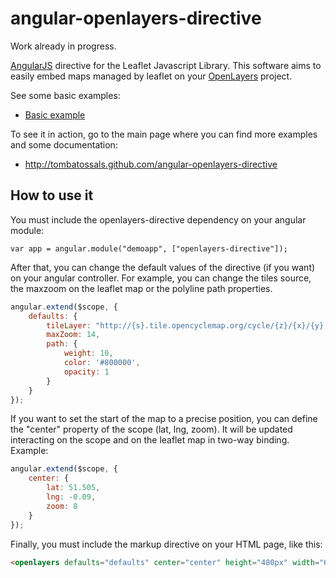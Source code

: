 # angular-openlayers-directive

Work already in progress.

[AngularJS](http://angularjs.org/) directive for the Leaflet Javascript
Library. This software aims to easily embed maps managed by leaflet on your
[OpenLayers](http://openlayers.org/) project.

See some basic examples:

* [Basic example](http://tombatossals.github.io/angular-openlayers-directive/examples/simple-example.html)


To see it in action, go to the main page where you can find more examples and
some documentation:

 * http://tombatossals.github.com/angular-openlayers-directive


## How to use it

You must include the openlayers-directive dependency on your angular module:
```
var app = angular.module("demoapp", ["openlayers-directive"]);
```

After that, you can change the default values of the directive (if you want) on
your angular controller. For example, you can change the tiles source, the
maxzoom on the leaflet map or the polyline path properties.

```javascript
angular.extend($scope, {
    defaults: {
        tileLayer: "http://{s}.tile.opencyclemap.org/cycle/{z}/{x}/{y}.png",
        maxZoom: 14,
        path: {
            weight: 10,
            color: '#800000',
            opacity: 1
        }
    }
});
```

If you want to set the start of the map to a precise position, you can define
the "center" property of the scope (lat, lng, zoom). It will be updated
interacting on the scope and on the leaflet map in two-way binding. Example:
```javascript
angular.extend($scope, {
    center: {
        lat: 51.505,
        lng: -0.09,
        zoom: 8
    }
});

```
Finally, you must include the markup directive on your HTML page, like this:
```html
<openlayers defaults="defaults" center="center" height="480px" width="640px"></openlayers>
```
